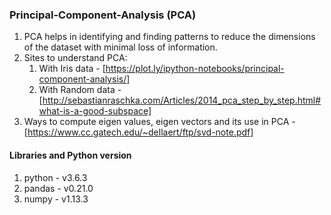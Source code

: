 ### Principal-Component-Analysis (PCA)

1. PCA helps in identifying and finding patterns to reduce the dimensions of the dataset with minimal loss of information.
2. Sites to understand PCA:
    1. With Iris data - [https://plot.ly/ipython-notebooks/principal-component-analysis/]
    2. With Random data - [http://sebastianraschka.com/Articles/2014_pca_step_by_step.html#what-is-a-good-subspace]
3. Ways to compute eigen values, eigen vectors and its use in PCA - [https://www.cc.gatech.edu/~dellaert/ftp/svd-note.pdf]

#### Libraries and Python version
1. python - v3.6.3
2. pandas - v0.21.0
3. numpy - v1.13.3